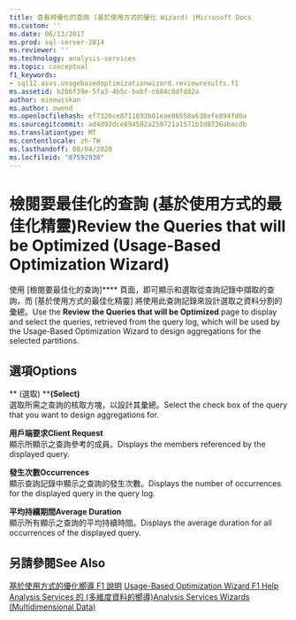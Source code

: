```yaml
---
title: 查看將優化的查詢 (基於使用方式的優化 Wizard) |Microsoft Docs
ms.custom: ''
ms.date: 06/13/2017
ms.prod: sql-server-2014
ms.reviewer: ''
ms.technology: analysis-services
ms.topic: conceptual
f1_keywords:
- sql12.asvs.usagebasedoptimizationwizard.reviewresults.f1
ms.assetid: b206f39e-5fa3-4b5c-babf-c604c0dfd82a
author: minewiskan
ms.author: owend
ms.openlocfilehash: ef7326ce8711893b01eae06558a638efe894fd0a
ms.sourcegitcommit: ad4d92dce894592a259721a1571b1d8736abacdb
ms.translationtype: MT
ms.contentlocale: zh-TW
ms.lasthandoff: 08/04/2020
ms.locfileid: "87592930"
---
```

# <a name="review-the-queries-that-will-be-optimized-usage-based-optimization-wizard"></a><span data-ttu-id="740b6-102">檢閱要最佳化的查詢 (基於使用方式的最佳化精靈)</span><span class="sxs-lookup"><span data-stu-id="740b6-102">Review the Queries that will be Optimized (Usage-Based Optimization Wizard)</span></span>
  <span data-ttu-id="740b6-103">使用 [檢閱要最佳化的查詢]\*\*\*\* 頁面，即可顯示和選取從查詢記錄中擷取的查詢，而 [基於使用方式的最佳化精靈] 將使用此查詢記錄來設計選取之資料分割的彙總。</span><span class="sxs-lookup"><span data-stu-id="740b6-103">Use the **Review the Queries that will be Optimized** page to display and select the queries, retrieved from the query log, which will be used by the Usage-Based Optimization Wizard to design aggregations for the selected partitions.</span></span>  
  
## <a name="options"></a><span data-ttu-id="740b6-104">選項</span><span class="sxs-lookup"><span data-stu-id="740b6-104">Options</span></span>  
 <span data-ttu-id="740b6-105">\*\* (選取) \*\*</span><span class="sxs-lookup"><span data-stu-id="740b6-105">**(Select)**</span></span>  
 <span data-ttu-id="740b6-106">選取所需之查詢的核取方塊，以設計其彙總。</span><span class="sxs-lookup"><span data-stu-id="740b6-106">Select the check box of the query that you want to design aggregations for.</span></span>  
  
 <span data-ttu-id="740b6-107">**用戶端要求**</span><span class="sxs-lookup"><span data-stu-id="740b6-107">**Client Request**</span></span>  
 <span data-ttu-id="740b6-108">顯示所顯示之查詢參考的成員。</span><span class="sxs-lookup"><span data-stu-id="740b6-108">Displays the members referenced by the displayed query.</span></span>  
  
 <span data-ttu-id="740b6-109">**發生次數**</span><span class="sxs-lookup"><span data-stu-id="740b6-109">**Occurrences**</span></span>  
 <span data-ttu-id="740b6-110">顯示查詢記錄中顯示之查詢的發生次數。</span><span class="sxs-lookup"><span data-stu-id="740b6-110">Displays the number of occurrences for the displayed query in the query log.</span></span>  
  
 <span data-ttu-id="740b6-111">**平均持續期間**</span><span class="sxs-lookup"><span data-stu-id="740b6-111">**Average Duration**</span></span>  
 <span data-ttu-id="740b6-112">顯示所有顯示之查詢的平均持續時間。</span><span class="sxs-lookup"><span data-stu-id="740b6-112">Displays the average duration for all occurrences of the displayed query.</span></span>  
  
## <a name="see-also"></a><span data-ttu-id="740b6-113">另請參閱</span><span class="sxs-lookup"><span data-stu-id="740b6-113">See Also</span></span>  
 <span data-ttu-id="740b6-114">[基於使用方式的優化嚮導 F1 說明](usage-based-optimization-wizard-f1-help.md) </span><span class="sxs-lookup"><span data-stu-id="740b6-114">[Usage-Based Optimization Wizard F1 Help](usage-based-optimization-wizard-f1-help.md) </span></span>  
 [<span data-ttu-id="740b6-115">Analysis Services 的 &#40;多維度資料的嚮導&#41;</span><span class="sxs-lookup"><span data-stu-id="740b6-115">Analysis Services Wizards &#40;Multidimensional Data&#41;</span></span>](analysis-services-wizards-multidimensional-data.md)  
  
  
